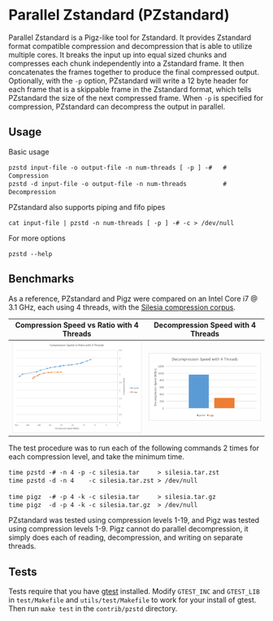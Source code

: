 # Parallel Zstandard (PZstandard)

Parallel Zstandard is a Pigz-like tool for Zstandard.
It provides Zstandard format compatible compression and decompression that is able to utilize multiple cores.
It breaks the input up into equal sized chunks and compresses each chunk independently into a Zstandard frame.
It then concatenates the frames together to produce the final compressed output.
Optionally, with the `-p` option, PZstandard will write a 12 byte header for each frame that is a skippable frame in the Zstandard format, which tells PZstandard the size of the next compressed frame.
When `-p` is specified for compression, PZstandard can decompress the output in parallel.

## Usage

Basic usage

    pzstd input-file -o output-file -n num-threads [ -p ] -#   # Compression
    pzstd -d input-file -o output-file -n num-threads          # Decompression

PZstandard also supports piping and fifo pipes

    cat input-file | pzstd -n num-threads [ -p ] -# -c > /dev/null

For more options

    pzstd --help

## Benchmarks

As a reference, PZstandard and Pigz were compared on an Intel Core i7 @ 3.1 GHz, each using 4 threads, with the [Silesia compression corpus](http://sun.aei.polsl.pl/~sdeor/index.php?page=silesia).

Compression Speed vs Ratio with 4 Threads | Decompression Speed with 4 Threads
------------------------------------------|-----------------------------------
![Compression Speed vs Ratio](images/Cspeed.png "Compression Speed vs Ratio") | ![Decompression Speed](images/Dspeed.png "Decompression Speed")

The test procedure was to run each of the following commands 2 times for each compression level, and take the minimum time.

    time pzstd -# -n 4 -p -c silesia.tar     > silesia.tar.zst
    time pzstd -d -n 4    -c silesia.tar.zst > /dev/null

    time pigz  -# -p 4 -k -c silesia.tar     > silesia.tar.gz
    time pigz  -d -p 4 -k -c silesia.tar.gz  > /dev/null

PZstandard was tested using compression levels 1-19, and Pigz was tested using compression levels 1-9.
Pigz cannot do parallel decompression, it simply does each of reading, decompression, and writing on separate threads.

## Tests

Tests require that you have [gtest](https://github.com/google/googletest) installed.
Modify `GTEST_INC` and `GTEST_LIB` in `test/Makefile` and `utils/test/Makefile` to work for your install of gtest.
Then run `make test` in the `contrib/pzstd` directory.
